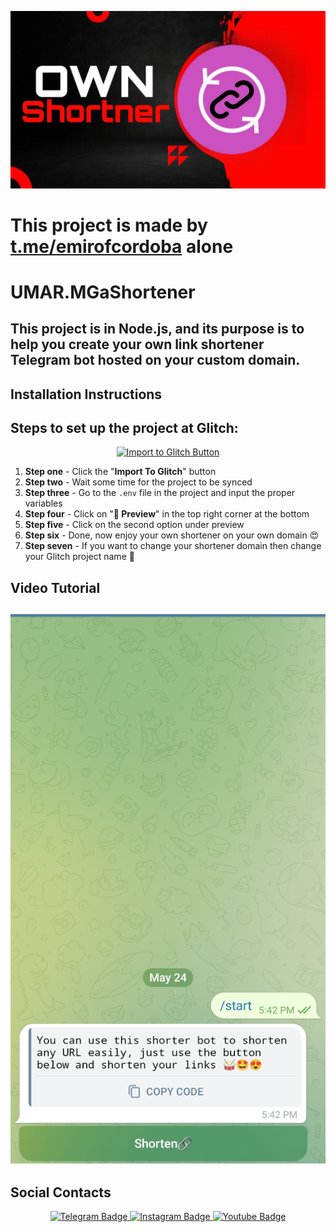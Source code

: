 ![UMAR.MGShortener Logo](https://github.com/emirofcordoba/OWN-SHORTENER/blob/main/logo.png)

# **This project is made by [t.me/emirofcordoba](https://t.me/FutureUMGbot) alone**

# **UMAR.MGaShortener**

## **This project is in Node.js, and its purpose is to help you create your own link shortener Telegram bot hosted on your custom domain.**

## **Installation Instructions**

## **Steps to set up the project at Glitch:**

<p align="center">
  <a href="https://glitch.com/edit/#!/import/git?url=https://github.com/emirofcordoba/OWN-SHORTENER.git">
    <img src="https://img.shields.io/badge/Import%20To%20Glitch-Click%20to%20Import-brightgreen?style=for-the-badge" alt="Import to Glitch Button" width="820" />
  </a>
</p>

1. **Step one** - Click the "**Import To Glitch**" button
2. **Step two** - Wait some time for the project to be synced
3. **Step three** - Go to the `.env` file in the project and input the proper variables
4. **Step four** - Click on "**🔎 Preview**" in the top right corner at the bottom
5. **Step five** - Click on the second option under preview 
6. **Step six** - Done, now enjoy your own shortener on your own domain 😍
7. **Step seven** - If you want to change your shortener domain then change your Glitch project name 📛 
## **Video Tutorial** ##
## **[![Video Tutorial](https://github.com/emirofcordoba/OWN-SHORTENER/blob/main/vid.png)](https://github.com/emirofcordoba/OWN-SHORTENER/blob/main/vid.mp4?raw=true)**

## **Social Contacts**

<p align="center">
  <a href="https://t.me/emirofcordoba">
    <img src="https://img.shields.io/badge/CONTACT-TELEGRAM-blue?style=for-the-badge&logo=telegram" alt="Telegram Badge"/>
  </a>
  <a href="https://instagram.com/emirofcordoba">
    <img src="https://img.shields.io/badge/CONTACT-INSTAGRAM-red?style=for-the-badge&logo=instagram" alt="Instagram Badge"/>
  </a>
  <a href="https://www.youtube.com/@highjacker_kidnapper/about">
    <img src="https://img.shields.io/badge/CONTACT-YOUTUBE-red?style=for-the-badge&logo=youtube" alt="Youtube Badge"/>
  </a>
</p>